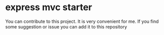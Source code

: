 # express mvc starter
You can contribute to this project. It is very convenient for me. If you find some suggestion or issue you can add it to this repository
